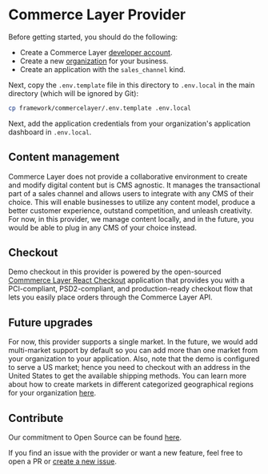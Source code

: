 # Commerce Layer Provider

Before getting started, you should do the following:

- Create a Commerce Layer [developer account](https://commercelayer.io).
- Create a new [organization](https://commercelayer.io/docs/data-model/users-and-organizations/) for your business.
- Create an application with the `sales_channel` kind.

Next, copy the `.env.template` file in this directory to `.env.local` in the main directory (which will be ignored by Git):

```bash
cp framework/commercelayer/.env.template .env.local
```

Next, add the application credentials from your organization's application dashboard in `.env.local`.

## Content management

Commerce Layer does not provide a collaborative environment to create and modify digital content but is CMS agnostic. It manages the transactional part of a sales channel and allows users to integrate with any CMS of their choice. This will enable businesses to utilize any content model, produce a better customer experience, outstand competition, and unleash creativity. For now, in this provider, we manage content locally, and in the future, you would be able to plug in any CMS of your choice instead.

## Checkout

Demo checkout in this provider is powered by the open-sourced [Commmerce Layer React Checkout](https://github.com/commercelayer/commercelayer-react-checkout) application that provides you with a PCI-compliant, PSD2-compliant, and production-ready checkout flow that lets you easily place orders through the Commerce Layer API.

## Future upgrades

For now, this provider supports a single market. In the future, we would add multi-market support by default so you can add more than one market from your organization to your application. Also, note that the demo is configured to serve a US market; hence you need to checkout with an address in the United States to get the available shipping methods. You can learn more about how to create markets in different categorized geographical regions for your organization [here](https://commercelayer.io/docs/data-model/markets-and-business-models).

## Contribute

Our commitment to Open Source can be found [here](https://vercel.com/oss).

If you find an issue with the provider or want a new feature, feel free to open a PR or [create a new issue](https://github.com/vercel/commerce/issues).